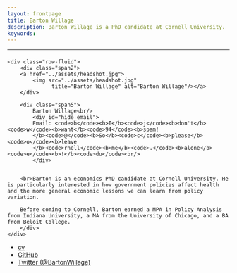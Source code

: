 ```yaml
---
layout: frontpage
title: Barton Willage
description: Barton Willage is a PhD candidate at Cornell University. 
keywords: 
---
```





---

<div class="container">
<h4><a name="contact"></a></h4>

    <div class="row-fluid">
        <div class="span2">
        <a href="../assets/headshot.jpg">
            <img src="../assets/headshot.jpg"
                  title="Barton Willage" alt="Barton Willage"/></a>
        </div>
        
        <div class="span5">
            Barton Willage<br/>
            <div id="hide_email">
            Email: <code>b</code><b>I</b><code>j</code><b>don't</b><code>w</code><b>want</b><code>94</code><b>spam!
            </b><code>@</code><b>So</b><code>c</code><b>please</b><code>o</code><b>leave
            </b><code>rnell</code><b>me</b><code>.</code><b>alone</b><code>e</code><b>!</b><code>du</code><br/>
            </div>
        
        
        <br>Barton is an economics PhD candidate at Cornell University. He is particularly interested in how government policies affect health and the more general economic lessons we can learn from policy variation.

        Before coming to Cornell, Barton earned a MPA in Policy Analysis from Indiana University, a MA from the University of Chicago, and a BA from Beloit College.
        </div>
    </div>
</div>

<div class="navbar">
  <div class="navbar-inner">
      <ul class="nav">
          <li><a href="{{ BASE_PATH }}/assets/CV.pdf">cv</a></li>
          <li><a href="https://github.com/bjwillage">GitHub</a></li>
          <li><a href="https://twitter.com/bartonwillage">Twitter (@BartonWillage)</a></li>
      </ul>
  </div>
</div>

<!-- [curriculum vitae ![CV as pdf]({{ BASE_PATH }}/pages/icons16/pdf-icon.png)]({{ BASE_PATH }}/assets/CV.pdf)<br/> -->
